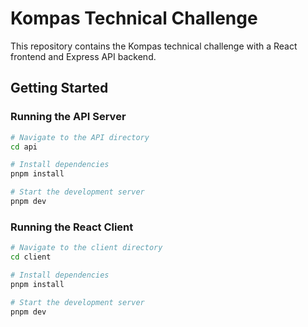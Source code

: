 # Kompas Technical Challenge

This repository contains the Kompas technical challenge with a React frontend and Express API backend.

## Getting Started

### Running the API Server

```bash
# Navigate to the API directory
cd api

# Install dependencies
pnpm install

# Start the development server
pnpm dev
```

### Running the React Client

```bash
# Navigate to the client directory
cd client

# Install dependencies
pnpm install

# Start the development server
pnpm dev
```
